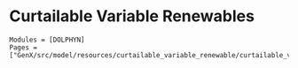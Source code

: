 # Curtailable Variable Renewables
```@autodocs
Modules = [DOLPHYN]
Pages = ["GenX/src/model/resources/curtailable_variable_renewable/curtailable_variable_renewable.jl"]
```